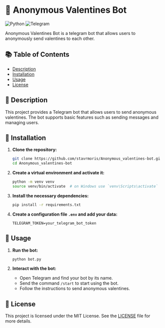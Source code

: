 # 💌 Anonymous Valentines Bot

![Python](https://img.shields.io/badge/Python-3.x-blue.svg)
![Telegram](https://img.shields.io/badge/Telegram-Bot-blue.svg)

Anonymous Valentines Bot is a telegram bot that allows users to anonymously send valentines to each other.

## 📚 Table of Contents

- [Description](#description)
- [Installation](#installation)
- [Usage](#usage)
- [License](#license)

## 📜 Description

This project provides a Telegram bot that allows users to send anonymous valentines. The bot supports basic features such as sending messages and managing users.

## 🔧 Installation

1. **Clone the repository:**
    ```bash
    git clone https://github.com/stavrmoris/Anonymous_valentines-bot.git
    cd Anonymous_valentines-bot
    ```

2. **Create a virtual environment and activate it:**
    ```bash
    python -m venv venv
    source venv/bin/activate  # on Windows use `venv\Scripts\activate`
    ```

3. **Install the necessary dependencies:**
    ```bash
    pip install -r requirements.txt
    ```

4. **Create a configuration file `.env` and add your data:**
    ```
    TELEGRAM_TOKEN=your_telegram_bot_token
    ```

## 🚀 Usage

1. **Run the bot:**
    ```bash
    python bot.py
    ```

2. **Interact with the bot:**
   - Open Telegram and find your bot by its name.
   - Send the command `/start` to start using the bot.
   - Follow the instructions to send anonymous valentines.
  

## 📄 License

This project is licensed under the MIT License. See the [LICENSE](LICENSE) file for more details.
